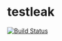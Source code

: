 # testleak

[![Build Status](https://travis-ci.org/ceshihao/testleak.svg?branch=master)](https://travis-ci.org/ceshihao/testleak)
